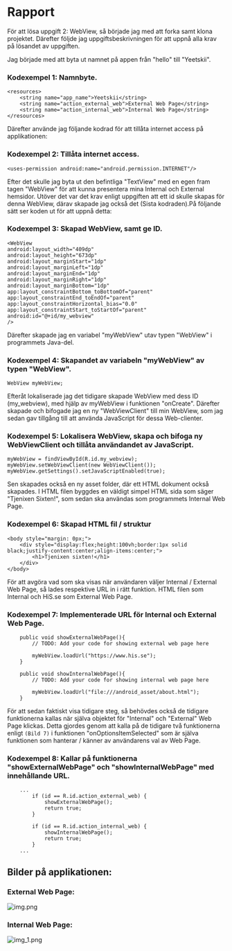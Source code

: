 

# Rapport

För att lösa uppgift 2: WebView, så började jag med att forka samt klona projektet. Därefter följde jag uppgiftsbeskrivningen
för att uppnå alla krav på lösandet av uppgiften.

Jag började med att byta ut namnet på appen från "hello" till "Yeetskii".
### Kodexempel 1: Namnbyte.
```
<resources>
    <string name="app_name">Yeetskii</string>
    <string name="action_external_web">External Web Page</string>
    <string name="action_internal_web">Internal Web Page</string>
</resources>
```

Därefter använde jag följande kodrad för att tillåta internet access på applikationen:
### Kodexempel 2: Tillåta internet access.
```
<uses-permission android:name="android.permission.INTERNET"/>
```

Efter det skulle jag byta ut den befintliga "TextView" med en egen fram tagen "WebView" för att kunna
presentera mina Internal och External hemsidor. Utöver det var det krav enligt uppgiften att ett id skulle skapas
för denna WebView, därav skapade jag också det (Sista kodraden).På följande sätt ser koden ut för att uppnå detta:
### Kodexempel 3: Skapad WebView, samt ge ID.
```
<WebView
android:layout_width="409dp"
android:layout_height="673dp"
android:layout_marginStart="1dp"
android:layout_marginLeft="1dp"
android:layout_marginEnd="1dp"
android:layout_marginRight="1dp"
android:layout_marginBottom="1dp"
app:layout_constraintBottom_toBottomOf="parent"
app:layout_constraintEnd_toEndOf="parent"
app:layout_constraintHorizontal_bias="0.0"
app:layout_constraintStart_toStartOf="parent"
android:id="@+id/my_webview"
/>
```

Därefter skapade jag en variabel "myWebView" utav typen "WebView" i programmets Java-del.
### Kodexempel 4: Skapandet av variabeln "myWebView" av typen "WebView".
```
WebView myWebView;
```
Efteråt lokaliserade jag det tidigare skapade WebView med dess ID (my_webview), med hjälp av myWebView i funktionen "onCreate".
Därefter skapade och bifogade jag en ny "WebViewClient" till min WebView, som jag sedan gav tillgång
till att använda JavaScript för dessa Web-clienter.
### Kodexempel 5: Lokalisera WebView, skapa och bifoga ny WebViewClient och tillåta användandet av JavaScript.
```
myWebView = findViewById(R.id.my_webview);
myWebView.setWebViewClient(new WebViewClient());
myWebView.getSettings().setJavaScriptEnabled(true);
```

Sen skapades också en ny asset folder, där ett HTML dokument också skapades.
I HTML filen byggdes en väldigt simpel HTML sida som säger "Tjenixen Sixten!", som sedan ska användas
som programmets Internal Web Page.
### Kodexempel 6: Skapad HTML fil / struktur
```
<body style="margin: 0px;">
    <div style="display:flex;height:100vh;border:1px solid black;justify-content:center;align-items:center;">
        <h1>Tjenixen sixten!</h1>
    </div>
</body>
```

För att avgöra vad som ska visas när användaren väljer Internal / External Web Page, så lades respektive
URL in i rätt funktion. HTML filen som Internal och HiS.se som External Web Page.
### Kodexempel 7: Implementerade URL för Internal och External Web Page.
```
    public void showExternalWebPage(){
        // TODO: Add your code for showing external web page here

        myWebView.loadUrl("https://www.his.se");
    }

    public void showInternalWebPage(){
        // TODO: Add your code for showing internal web page here

        myWebView.loadUrl("file:///android_asset/about.html");
    }
```

För att sedan faktiskt visa tidigare steg, så behövdes också de tidigare funktionerna kallas när själva objektet
för "Internal" och "External" Web Page klickas. Detta gjordes genom att kalla på de tidigare två funktionerna
enligt ```(Bild 7)``` i funktionen "onOptionsItemSelected" som är själva funktionen som hanterar / känner av användarens val
av Web Page.
### Kodexempel 8: Kallar på funktionerna "showExternalWebPage" och "showInternalWebPage" med innehållande URL.
```
    ...
        if (id == R.id.action_external_web) {
            showExternalWebPage();
            return true;
        }

        if (id == R.id.action_internal_web) {
            showInternalWebPage();
            return true;
        }
    ...
```


## Bilder på applikationen:

### External Web Page:
![img.png](img.png)

### Internal Web Page:
![img_1.png](img_1.png)

